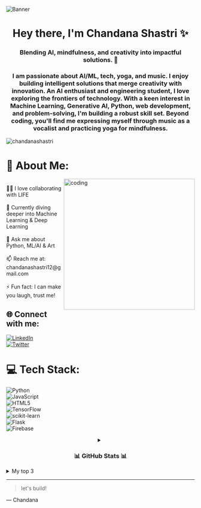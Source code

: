 ![Banner](https://www.canva.com/design/DAGid9t468U/OB_qKXs57SqGJFA5yBGN6Q/view?utm_content=DAGid9t468U&utm_campaign=designshare&utm_medium=link2&utm_source=uniquelinks&utlId=h882e01ea25)

<h1 align="center">Hey there, I'm Chandana Shastri ✨</h1>
<h3 align="center">Blending AI, mindfulness, and creativity into impactful solutions. 🚀</h3>
<h3 align="center">I am passionate about AI/ML, tech, yoga, and music. I enjoy building
            intelligent solutions that merge creativity with innovation. An AI
            enthusiast and engineering student, I love exploring the frontiers
            of technology. With a keen interest in Machine Learning, Generative
            AI, Python, web development, and problem-solving, I'm building a
            robust skill set. Beyond coding, you'll find me expressing myself
            through music as a vocalist and practicing yoga for mindfulness.</h3>

<p align="left"> <img src="https://komarev.com/ghpvc/?username=chandanashastri&label=Profile%20Visitors&color=0e75b6&style=flat" alt="chandanashastri" /> </p>

# 💫 About Me:
<img align="right" alt="coding" width="350" src="https://i.pinimg.com/originals/e4/26/70/e426702edf874b181aced1e2fa5c6cde.gif">
<br>👩‍💻 I love collaborating with LIFE<br><br>🌱 Currently diving deeper into Machine Learning & Deep Learning <br><br>💬 Ask me about Python, ML/AI & Art<br><br>📫 Reach me at: chandanashastri12@gmail.com<br><br>⚡ Fun fact: I can make you laugh, trust me!<br>

## 🌐 Connect with me:
[![LinkedIn](https://img.shields.io/badge/LinkedIn-%230077B5.svg?logo=linkedin&logoColor=white)](https://linkedin.com/in/chandanashastri)  
[![Twitter](https://img.shields.io/badge/Twitter-%231DA1F2.svg?logo=Twitter&logoColor=white)](https://twitter.com/shastrichandana)  
 

# 💻 Tech Stack:
![Python](https://img.shields.io/badge/python-3670A0?style=for-the-badge&logo=python&logoColor=ffdd54)  
![JavaScript](https://img.shields.io/badge/javascript-%23323330.svg?style=for-the-badge&logo=javascript&logoColor=%23F7DF1E)  
![HTML5](https://img.shields.io/badge/html5-%23E34F26.svg?style=for-the-badge&logo=html5&logoColor=white)  
![TensorFlow](https://img.shields.io/badge/TensorFlow-%23FF6F00.svg?style=for-the-badge&logo=TensorFlow&logoColor=white)  
![scikit-learn](https://img.shields.io/badge/scikit--learn-%23F7931E.svg?style=for-the-badge&logo=scikit-learn&logoColor=white)  
![Flask](https://img.shields.io/badge/flask-%23000.svg?style=for-the-badge&logo=flask&logoColor=white)  
![Firebase](https://img.shields.io/badge/firebase-%23039BE5.svg?style=for-the-badge&logo=firebase)  




<details align="center">
  <summary font-weight="bold" ><h3> 📊 GitHub Stats 📊 </h3></summary>
  <br>
  
![](https://github-readme-stats.vercel.app/api?username=chandanas03&theme=radical&hide_border=false&include_all_commits=true&count_private=true)<br/>
![](https://github-readme-streak-stats.herokuapp.com/?user=chandanashastri&theme=radical&hide_border=false)<br/>
![](https://github-readme-stats.vercel.app/api/top-langs/?username=chandanas03&theme=radical&hide_border=false&layout=compact)
 
 <br>
</details>

<details>
<summary>My top 3</summary>


| Rank | Languages |
|-----:|-----------|
|     1| python    |
|     2| R.        |
|     3| web dev   |

</details>


---
> let's build!

— Chandana





